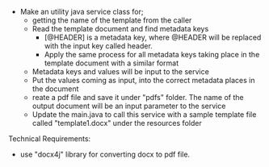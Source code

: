 
- Make an utility java service class for;
  - getting the name of the template from the caller
  - Read the template document and find metadata keys
    - [@HEADER] is a metadata key, where @HEADER will be replaced with the input key called header.
    - Apply the same process for all metadata keys taking place in the template document with a similar format
  - Metadata keys and values will be input to the service
  - Put the values coming as input, into the correct metadata places in the document
  - reate a pdf file and save it under "pdfs" folder. The name of the output document will be an input parameter to the service
  - Update the main.java to call this service with a sample template file called "template1.docx" under the resources folder

Technical Requirements:
  - use "docx4j" library for converting docx to pdf file. 